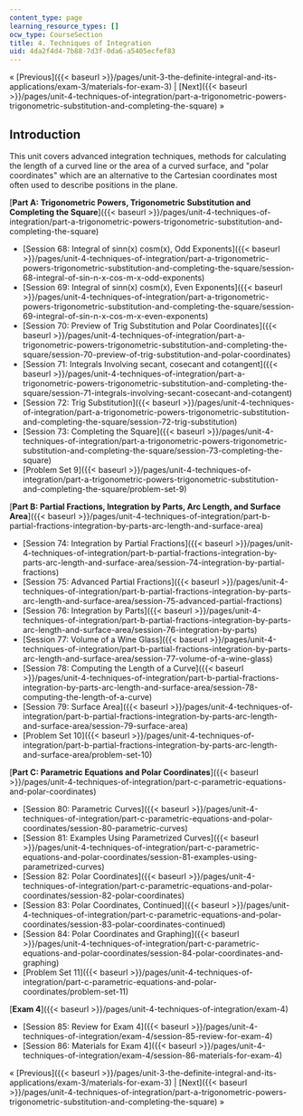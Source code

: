 ```yaml
---
content_type: page
learning_resource_types: []
ocw_type: CourseSection
title: 4. Techniques of Integration
uid: 4da2f4d4-7b88-7d3f-0da6-a5405ecfef83
---
```


« [Previous]({{< baseurl >}}/pages/unit-3-the-definite-integral-and-its-applications/exam-3/materials-for-exam-3) | [Next]({{< baseurl >}}/pages/unit-4-techniques-of-integration/part-a-trigonometric-powers-trigonometric-substitution-and-completing-the-square) »

Introduction
------------

This unit covers advanced integration techniques, methods for calculating the length of a curved line or the area of a curved surface, and "polar coordinates" which are an alternative to the Cartesian coordinates most often used to describe positions in the plane.

[**Part A: Trigonometric Powers, Trigonometric Substitution and Completing the Square**]({{< baseurl >}}/pages/unit-4-techniques-of-integration/part-a-trigonometric-powers-trigonometric-substitution-and-completing-the-square)

*   [Session 68: Integral of sinn(x) cosm(x), Odd Exponents]({{< baseurl >}}/pages/unit-4-techniques-of-integration/part-a-trigonometric-powers-trigonometric-substitution-and-completing-the-square/session-68-integral-of-sin-n-x-cos-m-x-odd-exponents)
*   [Session 69: Integral of sinn(x) cosm(x), Even Exponents]({{< baseurl >}}/pages/unit-4-techniques-of-integration/part-a-trigonometric-powers-trigonometric-substitution-and-completing-the-square/session-69-integral-of-sin-n-x-cos-m-x-even-exponents)
*   [Session 70: Preview of Trig Substitution and Polar Coordinates]({{< baseurl >}}/pages/unit-4-techniques-of-integration/part-a-trigonometric-powers-trigonometric-substitution-and-completing-the-square/session-70-preview-of-trig-substitution-and-polar-coordinates)
*   [Session 71: Integrals Involving secant, cosecant and cotangent]({{< baseurl >}}/pages/unit-4-techniques-of-integration/part-a-trigonometric-powers-trigonometric-substitution-and-completing-the-square/session-71-integrals-involving-secant-cosecant-and-cotangent)
*   [Session 72: Trig Substitution]({{< baseurl >}}/pages/unit-4-techniques-of-integration/part-a-trigonometric-powers-trigonometric-substitution-and-completing-the-square/session-72-trig-substitution)
*   [Session 73: Completing the Square]({{< baseurl >}}/pages/unit-4-techniques-of-integration/part-a-trigonometric-powers-trigonometric-substitution-and-completing-the-square/session-73-completing-the-square)
*   [Problem Set 9]({{< baseurl >}}/pages/unit-4-techniques-of-integration/part-a-trigonometric-powers-trigonometric-substitution-and-completing-the-square/problem-set-9)

[**Part B: Partial Fractions, Integration by Parts, Arc Length, and Surface Area**]({{< baseurl >}}/pages/unit-4-techniques-of-integration/part-b-partial-fractions-integration-by-parts-arc-length-and-surface-area)

*   [Session 74: Integration by Partial Fractions]({{< baseurl >}}/pages/unit-4-techniques-of-integration/part-b-partial-fractions-integration-by-parts-arc-length-and-surface-area/session-74-integration-by-partial-fractions)
*   [Session 75: Advanced Partial Fractions]({{< baseurl >}}/pages/unit-4-techniques-of-integration/part-b-partial-fractions-integration-by-parts-arc-length-and-surface-area/session-75-advanced-partial-fractions)
*   [Session 76: Integration by Parts]({{< baseurl >}}/pages/unit-4-techniques-of-integration/part-b-partial-fractions-integration-by-parts-arc-length-and-surface-area/session-76-integration-by-parts)
*   [Session 77: Volume of a Wine Glass]({{< baseurl >}}/pages/unit-4-techniques-of-integration/part-b-partial-fractions-integration-by-parts-arc-length-and-surface-area/session-77-volume-of-a-wine-glass)
*   [Session 78: Computing the Length of a Curve]({{< baseurl >}}/pages/unit-4-techniques-of-integration/part-b-partial-fractions-integration-by-parts-arc-length-and-surface-area/session-78-computing-the-length-of-a-curve)
*   [Session 79: Surface Area]({{< baseurl >}}/pages/unit-4-techniques-of-integration/part-b-partial-fractions-integration-by-parts-arc-length-and-surface-area/session-79-surface-area)
*   [Problem Set 10]({{< baseurl >}}/pages/unit-4-techniques-of-integration/part-b-partial-fractions-integration-by-parts-arc-length-and-surface-area/problem-set-10)

[**Part C: Parametric Equations and Polar Coordinates**]({{< baseurl >}}/pages/unit-4-techniques-of-integration/part-c-parametric-equations-and-polar-coordinates)

*   [Session 80: Parametric Curves]({{< baseurl >}}/pages/unit-4-techniques-of-integration/part-c-parametric-equations-and-polar-coordinates/session-80-parametric-curves)
*   [Session 81: Examples Using Parametrized Curves]({{< baseurl >}}/pages/unit-4-techniques-of-integration/part-c-parametric-equations-and-polar-coordinates/session-81-examples-using-parametrized-curves)
*   [Session 82: Polar Coordinates]({{< baseurl >}}/pages/unit-4-techniques-of-integration/part-c-parametric-equations-and-polar-coordinates/session-82-polar-coordinates)
*   [Session 83: Polar Coordinates, Continued]({{< baseurl >}}/pages/unit-4-techniques-of-integration/part-c-parametric-equations-and-polar-coordinates/session-83-polar-coordinates-continued)
*   [Session 84: Polar Coordinates and Graphing]({{< baseurl >}}/pages/unit-4-techniques-of-integration/part-c-parametric-equations-and-polar-coordinates/session-84-polar-coordinates-and-graphing)
*   [Problem Set 11]({{< baseurl >}}/pages/unit-4-techniques-of-integration/part-c-parametric-equations-and-polar-coordinates/problem-set-11)

[**Exam 4**]({{< baseurl >}}/pages/unit-4-techniques-of-integration/exam-4)

*   [Session 85: Review for Exam 4]({{< baseurl >}}/pages/unit-4-techniques-of-integration/exam-4/session-85-review-for-exam-4)
*   [Session 86: Materials for Exam 4]({{< baseurl >}}/pages/unit-4-techniques-of-integration/exam-4/session-86-materials-for-exam-4)

« [Previous]({{< baseurl >}}/pages/unit-3-the-definite-integral-and-its-applications/exam-3/materials-for-exam-3) | [Next]({{< baseurl >}}/pages/unit-4-techniques-of-integration/part-a-trigonometric-powers-trigonometric-substitution-and-completing-the-square) »